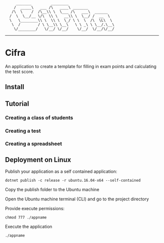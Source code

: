          _______         ________   
        /  _____\   ___ /\   ____\ _______  
       /\  \    /  /\__\\ \  \___ /\   ___\  ______ 
      /  \  \__/__ \/\  \\ \   __\\ \  \__/ /  __  \
      \   \________\\ \  \\ \  \_/ \ \  \  /\  \L\  \
       \  /        / \ \__\\ \__\   \ \ _\ \ \__/.\__\
        \/________/   \/__/ \/__/    \/__/  \/__/\/__/ 
------------------------------------------------------------

# Cifra
An application to create a template for filling in exam points and calculating the test score.

## Install

## Tutorial

### Creating a class of students


### Creating a test


### Creating a spreadsheet






## Deployment on Linux

Publish your application as a self contained application:
```
dotnet publish -c release -r ubuntu.16.04-x64 --self-contained
```
Copy the publish folder to the Ubuntu machine

Open the Ubuntu machine terminal (CLI) and go to the project directory

Provide execute permissions:
```
chmod 777 ./appname
```
Execute the application
```
./appname
```
